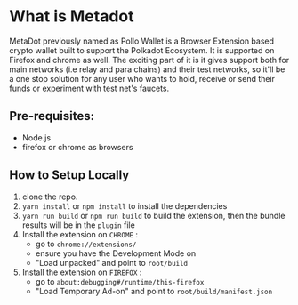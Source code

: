 # What is Metadot

MetaDot previously named as Pollo Wallet is a Browser Extension based crypto wallet built to support the Polkadot Ecosystem. It is supported on Firefox and chrome as well. The exciting part of it is it gives support both for main networks (i.e relay and para chains) and their test networks, so it'll be a one stop solution for any user who wants to hold, receive or send their funds or experiment with test net's faucets.

## Pre-requisites:
 - Node.js
 - firefox or chrome as browsers

## How to Setup Locally
1. clone the repo.
2. `yarn install` or `npm install` to install the dependencies  
3. `yarn run build` or `npm run build` to build the extension, then the bundle results will be in the `plugin` file 
4. Install the extension on `CHROME` :
    - go to `chrome://extensions/`
    - ensure you have the Development Mode on
    - "Load unpacked" and point to `root/build`
5. Install the extension on `FIREFOX` :
    - go to `about:debugging#/runtime/this-firefox`
    - "Load Temporary Ad-on" and point to `root/build/manifest.json`
